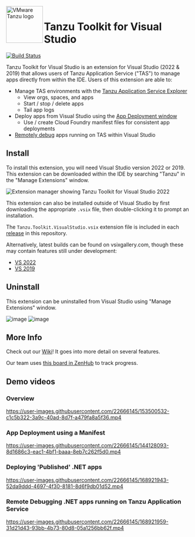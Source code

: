 <img src="https://dtb5pzswcit1e.cloudfront.net/assets/images/product_logos/icon_elastic-runtime_1586547456.png" alt="VMware Tanzu logo" height="100" align="left"/>

# Tanzu Toolkit for Visual Studio

[![Build Status](https://dev.azure.com/TanzuDevX/DevX/_apis/build/status/Build%2C%20Test%20%26%20Package%20VSIX?branchName=main)](https://dev.azure.com/TanzuDevX/DevX/_build/latest?definitionId=3&branchName=main)

Tanzu Toolkit for Visual Studio is an extension for Visual Studio (2022 & 2019) that allows users of Tanzu Application Service ("TAS") to manage apps directly from within the IDE. Users of this extension are able to:

- Manage TAS environments with the [Tanzu Application Service Explorer](https://github.com/vmware-tanzu/tanzu-toolkit-for-visual-studio/wiki/Tanzu-Application-Service-Explorer)
  - View orgs, spaces, and apps
  - Start / stop / delete apps
  - Tail app logs
- Deploy apps from Visual Studio using the [App Deployment window](https://github.com/vmware-tanzu/tanzu-toolkit-for-visual-studio/wiki/App-Deployment-Window)
  - Use / create Cloud Foundry manifest files for consistent app deployments
- [Remotely debug](https://github.com/vmware-tanzu/tanzu-toolkit-for-visual-studio/wiki/Remote-Debugging-TAS-Apps) apps running on TAS within Visual Studio

## Install
To install this extension, you will need Visual Studio version 2022 or 2019. This extension can be downloaded within the IDE by searching "Tanzu" in the "Manage Extensions" window.

![Extension manager showing Tanzu Toolkit for Visual Studio 2022](https://user-images.githubusercontent.com/22666145/169391289-f8ebe6ef-8209-47ae-86e2-5ef293b19cf2.png)

This extension can also be installed outside of Visual Studio by first downloading the appropriate `.vsix` file, then double-clicking it to prompt an installation.

The `Tanzu.Toolkit.VisualStudio.vsix` extension file is included in each [release](https://github.com/vmware-tanzu/tanzu-toolkit-for-visual-studio/releases) in this repository.

Alternatively, latest builds can be found on vsixgallery.com, though these may contain features still under development:
  - [VS 2022](https://www.vsixgallery.com/extension/TanzuToolkitForVisualStudio2022.ff7b6f3e-0410-4ff9-a40a-a719ee9da901)
  - [VS 2019](https://www.vsixgallery.com/extension/TanzuToolkitForVisualStudio2019.ff7b6f3e-0410-4ff9-a40a-a719ee9da901)

## Uninstall
This extension can be uninstalled from Visual Studio using  "Manage Extensions" window.

![image](https://user-images.githubusercontent.com/22666145/168169965-14855a9f-2f8c-458e-ad24-d50f1d8f1b24.png)
![image](https://user-images.githubusercontent.com/22666145/168169970-969cf089-2028-433c-82d5-55a67afb7fd0.png)

## More Info
Check out our [Wiki](https://github.com/vmware-tanzu/tanzu-toolkit-for-visual-studio/wiki)! It goes into more detail on several features.

Our team uses [this board in ZenHub](https://app.zenhub.com/workspaces/net-dev-x---visual-studio-extensions-604161e65a9f390012665e4d/board?repos=327998348) to track progress.

## Demo videos

### Overview

https://user-images.githubusercontent.com/22666145/153500532-c1c5b322-3a9c-40ad-8d7f-a479fa8a5f36.mp4

### App Deployment using a Manifest

https://user-images.githubusercontent.com/22666145/144128093-8d1686c3-eac1-4bf1-baaa-8eb7c262f5d0.mp4

### Deploying 'Published' .NET apps

https://user-images.githubusercontent.com/22666145/168921943-52da9ddd-4697-4f30-8181-8d6f9db01d52.mp4

### Remote Debugging .NET apps running on Tanzu Application Service

https://user-images.githubusercontent.com/22666145/168921959-31d21d43-93bb-4b73-80d8-05a1256bb62f.mp4

